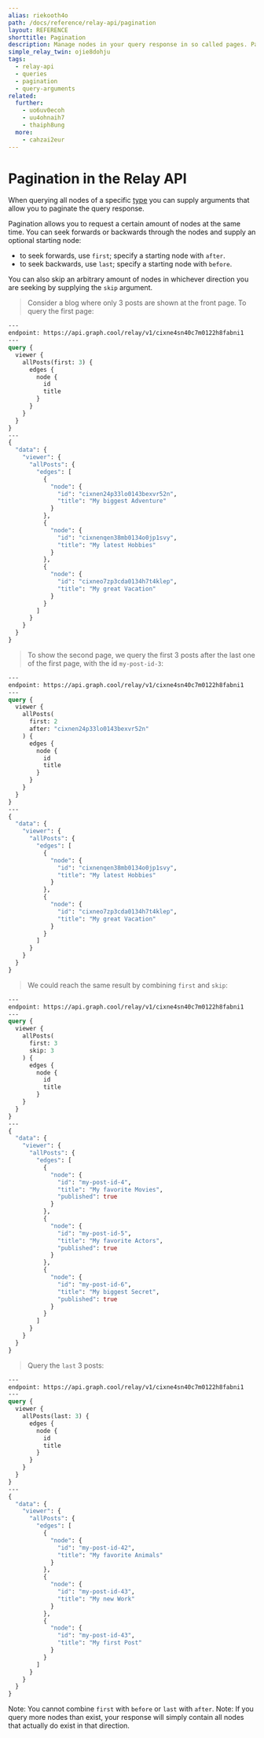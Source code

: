 ```yaml
---
alias: riekooth4o
path: /docs/reference/relay-api/pagination
layout: REFERENCE
shorttitle: Pagination
description: Manage nodes in your query response in so called pages. Pagination is expressed with GraphQL query arguments.
simple_relay_twin: ojie8dohju
tags:
  - relay-api
  - queries
  - pagination
  - query-arguments
related:
  further:
    - uo6uv0ecoh
    - uu4ohnaih7
    - thaiph8ung
  more:
    - cahzai2eur
---
```


# Pagination in the Relay API

When querying all nodes of a specific [type](!alias-ij2choozae) you can supply arguments that allow you to paginate the query response.

Pagination allows you to request a certain amount of nodes at the same time. You can seek forwards or backwards through the nodes and supply an optional starting node:
* to seek forwards, use `first`; specify a starting node with `after`.
* to seek backwards, use `last`; specify a starting node with `before`.

You can also skip an arbitrary amount of nodes in whichever direction you are seeking by supplying the `skip` argument.

> Consider a blog where only 3 posts are shown at the front page. To query the first page:

```graphql
---
endpoint: https://api.graph.cool/relay/v1/cixne4sn40c7m0122h8fabni1
---
query {
  viewer {
    allPosts(first: 3) {
      edges {
        node {
          id
          title
        }
      }
    }
  }
}
---
{
  "data": {
    "viewer": {
      "allPosts": {
        "edges": [
          {
            "node": {
              "id": "cixnen24p33lo0143bexvr52n",
              "title": "My biggest Adventure"
            }
          },
          {
            "node": {
              "id": "cixnenqen38mb0134o0jp1svy",
              "title": "My latest Hobbies"
            }
          },
          {
            "node": {
              "id": "cixneo7zp3cda0134h7t4klep",
              "title": "My great Vacation"
            }
          }
        ]
      }
    }
  }
}
```

> To show the second page, we query the first 3 posts after the last one of the first page, with the id `my-post-id-3`:

```graphql
---
endpoint: https://api.graph.cool/relay/v1/cixne4sn40c7m0122h8fabni1
---
query {
  viewer {
    allPosts(
      first: 2
      after: "cixnen24p33lo0143bexvr52n"
    ) {
      edges {
        node {
          id
          title
        }
      }
    }
  }
}
---
{
  "data": {
    "viewer": {
      "allPosts": {
        "edges": [
          {
            "node": {
              "id": "cixnenqen38mb0134o0jp1svy",
              "title": "My latest Hobbies"
            }
          },
          {
            "node": {
              "id": "cixneo7zp3cda0134h7t4klep",
              "title": "My great Vacation"
            }
          }
        ]
      }
    }
  }
}
```

> We could reach the same result by combining `first` and `skip`:

```graphql
---
endpoint: https://api.graph.cool/relay/v1/cixne4sn40c7m0122h8fabni1
---
query {
  viewer {
    allPosts(
      first: 3
      skip: 3
    ) {
      edges {
        node {
          id
          title
        }
    }
  }
}
---
{
  "data": {
    "viewer": {
      "allPosts": {
        "edges": [
          {
            "node": {
              "id": "my-post-id-4",
              "title": "My favorite Movies",
              "published": true
            }
          },
          {
            "node": {
              "id": "my-post-id-5",
              "title": "My favorite Actors",
              "published": true
            }
          },
          {
            "node": {
              "id": "my-post-id-6",
              "title": "My biggest Secret",
              "published": true
            }
          }
        ]
      }
    }
  }
}
```

> Query the `last` 3 posts:

```graphql
---
endpoint: https://api.graph.cool/relay/v1/cixne4sn40c7m0122h8fabni1
---
query {
  viewer {
    allPosts(last: 3) {
      edges {
        node {
          id
          title
        }
      }
    }
  }
}
---
{
  "data": {
    "viewer": {
      "allPosts": {
        "edges": [
          {
            "node": {
              "id": "my-post-id-42",
              "title": "My favorite Animals"
            }
          },
          {
            "node": {
              "id": "my-post-id-43",
              "title": "My new Work"
            }
          },
          {
            "node": {
              "id": "my-post-id-43",
              "title": "My first Post"
            }
          }
        ]
      }
    }
  }
}
```

Note: You cannot combine `first` with `before` or `last` with `after`.
Note: If you query more nodes than exist, your response will simply contain all nodes that actually do exist in that direction.
